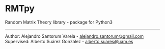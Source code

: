 # RMTpy
Random Matrix Theory library - package for Python3


-----------------

Author: Alejandro Santorum Varela - alejandro.santorum@gmail.com<br>
Supervised: Alberto Suárez González - alberto.suares@uam.es
